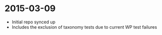 2015-03-09
============

* Initial repo synced up
* Includes the exclusion of taxonomy tests due to current WP test failures